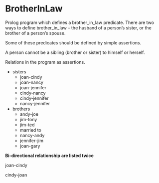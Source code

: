 # BrotherInLaw
Prolog program which defines a brother_in_law predicate.
There are two ways to define brother_in_law – the husband of a person’s sister, or the brother of a person’s spouse.  

Some of these predicates should be defined by simple assertions.  

A person cannot be a sibling (brother or sister) to himself or herself.  

Relations in the program as assertions.
+ sisters
  + joan-cindy
  + joan-nancy
  + joan-jennifer
  + cindy-nancy
  + cindy-jennifer
  + nancy-jennifer
+ brothers
  + andy-joe
  + jim-tony
  + jim-ted
  + married to
  + nancy-andy
  + jennifer-jim
  + joan-gary

**Bi-directional relationship are listed twice**

joan-cindy

cindy-joan

